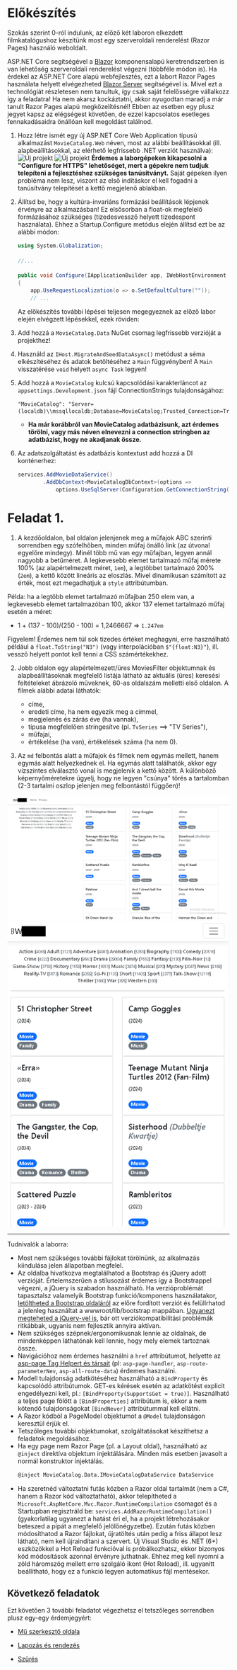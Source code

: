 # Előkészítés

Szokás szerint 0-ról indulunk, az előző két laboron elkezdett filmkatalógushoz készítünk most egy szerveroldali renderelést (Razor Pages) használó weboldalt.

ASP.NET Core segítségével a [Blazor](https://docs.microsoft.com/en-us/aspnet/core/blazor/) komponensalapú keretrendszerben is van lehetőség szerveroldali renderelést végezni (többféle módon is). Ha érdekel az ASP.NET Core alapú webfejlesztés, ezt a labort Razor Pages használata helyett elvégezheted [Blazor Server](https://docs.microsoft.com/en-us/aspnet/core/blazor/hosting-models) segítségével is. Mivel ezt a technológiát részletesen nem tanultuk, így csak saját felelősségre vállalkozz így a feladatra! Ha nem akarsz kockáztatni, akkor nyugodtan maradj a már tanult Razor Pages alapú megközelítésnél! Ebben az esetben egy plusz jegyet kapsz az elégségest követően, de ezzel kapcsolatos esetleges fennakadásaidra önállóan kell megoldást találnod.

1. Hozz létre ismét egy új ASP.NET Core Web Application típusú alkalmazást `MovieCatalog.Web` néven, most az alábbi beállításokkal (ill. alapbeállításokkal, az elérhető legfrissebb .NET verziót használva):
  ![Új projekt](images/uj-projekt-1.png)
  ![Új projekt](images/uj-projekt-2.png)
  **Érdemes a laborgépeken kikapcsolni a "Configure for HTTPS" lehetőséget, mert a gépekre nem tudjuk telepíteni a fejlesztéshez szükséges tanúsítványt.** Saját gépeken ilyen probléma nem lesz, viszont az első indításkor el kell fogadni a tanúsítvány telepítését a kettő megjelenő ablakban.
1. Állítsd be, hogy a kultúra-invariáns formázási beállítások lépjenek érvényre az alkalmazásban! Ez elsősorban a float-ok megfelelő formázásához szükséges (tizedesvessző helyett tizedespont használata). Ehhez a Startup.Configure metódus elején állítsd ezt be az alábbi módon:
    ``` C#
    using System.Globalization;

    //...

    public void Configure(IApplicationBuilder app, IWebHostEnvironment env)
    {
        app.UseRequestLocalization(o => o.SetDefaultCulture(""));
        // ...
    ```
    
    Az előkészítés további lépései teljesen megegyeznek az előző labor elején elvégzett lépésekkel, ezek röviden:

1. Add hozzá a `MovieCatalog.Data` NuGet csomag legfrissebb verzióját a projekthez!
1. Használd az `IHost.MigrateAndSeedDataAsync()` metódust a séma elkészítéséhez és adatok betöltéséhez a `Main` függvényben! A `Main` visszatérése `void` helyett `async Task` legyen!
1. Add hozzá a `MovieCatalog` kulcsú kapcsolódási karakterláncot az `appsettings.Development.json` fájl ConnectionStrings tulajdonságához:
    ``` 
    "MovieCatalog": "Server=(localdb)\\mssqllocaldb;Database=MovieCatalog;Trusted_Connection=True;MultipleActiveResultSets=true"
    ```
    - **Ha már korábbról van MovieCatalog adatbázisunk, azt érdemes törölni, vagy más néven elnevezni a connection stringben az adatbázist, hogy ne akadjanak össze.**
1. Az adatszolgáltatást és adatbázis kontextust add hozzá a DI konténerhez:
    ``` C#
    services.AddMovieDataService()
            .AddDbContext<MovieCatalogDbContext>(options =>
                options.UseSqlServer(Configuration.GetConnectionString("MovieCatalog")));
    ```

# Feladat 1.

1. A kezdőoldalon, bal oldalon jelenjenek meg a műfajok ABC szerinti sorrendben egy szófelhőben, minden műfaj önálló link (az útvonal egyelőre mindegy). Minél több mű van egy műfajban, legyen annál nagyobb a betűméret. A legkevesebb elemet tartalmazó műfaj mérete 100% (az alapértelmezett méret, `1em`), a legtöbbet tartalmazó 200% (`2em`), a kettő között lineáris az eloszlás. Mivel dinamikusan számított az érték, most ezt megadhatjuk a `style` attribútumban.

Példa: ha a legtöbb elemet tartalmazó műfajban 250 elem van, a legkevesebb elemet tartalmazóban 100, akkor 137 elemet tartalmazó műfaj esetén a méret:

- 1 + (137 - 100)/(250 - 100) = 1,2466667 => `1.247em`

Figyelem! Érdemes nem túl sok tizedes értéket meghagyni, erre használható például a `float.ToString("N3")` (vagy interpolációban `$"{float:N3}"`), ill. vessző helyett pontot kell tenni a CSS számértékekhez.

2. Jobb oldalon egy alapértelmezett/üres MoviesFilter objektumnak és alapbeállításoknak megfelelő listája látható az aktuális (üres) keresési feltételeket ábrázoló műveknek, 60-as oldalszám melletti első oldalon. A filmek alábbi adatai láthatók:
    - címe, 
    - eredeti címe, ha nem egyezik meg a címmel,
    - megjelenés és zárás éve (ha vannak),
    - típusa megfelelően stringesítve (pl. `TvSeries` ==> "TV Series"),
    - műfajai,
    - értékelése (ha van), értékelések száma (ha nem 0).

3. Az `md` felbontás alatt a műfajok és filmek nem egymás mellett, hanem egymás alatt helyezkednek el. Ha egymás alatt találhatók, akkor egy vízszintes elválasztó vonal is megjelenik a kettő között. A különböző képernyőméretekre ügyelj, hogy ne legyen "csúnya" törés a tartalomban (2-3 tartalmi oszlop jelenjen meg felbontástól függően)!

![Feladat 1.](images/feladat-1.png)
![Feladat 1.](images/feladat-1b.png)

<hr/>

Tudnivalók a laborra:
- Most nem szükséges további fájlokat törölnünk, az alkalmazás kiindulása jelen állapotban megfelel.
- Az oldalba hivatkozva megtalálhatod a Bootstrap és jQuery adott verzióját. Értelemszerűen a stílusozást érdemes így a Bootstrappel végezni, a jQuery is szabadon használható. Ha verzióproblémát tapasztalsz valamelyik Bootstrap funkció/komponens használatakor, [letöltheted a Bootstrap oldaláról](https://getbootstrap.com/) az előre fordított verziót és felülírhatod a jelenleg használtat a wwwroot/lib/bootstrap mappában. [Ugyanezt megteheted a jQuery-vel is](https://jquery.com/download/), bár ott verziókompatibilitási problémák ritkábbak, ugyanis nem fejlesztik annyira aktívan.
- Nem szükséges szépnek/ergonomikusnak lennie az oldalnak, de mindenképpen láthatónak kell lennie, hogy mely elemek tartoznak össze.
- Navigációhoz nem érdemes használni a `href` attribútumot, helyette az [asp-page Tag Helpert és társait](https://docs.microsoft.com/en-us/aspnet/core/mvc/views/tag-helpers/built-in/anchor-tag-helper) (pl: `asp-page-handler`, `asp-route-parameterNev`, `asp-all-route-data`) érdemes használni.
- Modell tulajdonság adatkötéséhez használható a `BindProperty` és kapcsolódó attribútumok. GET-es kérések esetén az adatkötést explicit engedélyezni kell, pl.: `[BindProperty(SupportsGet = true)]`. Használható a teljes page fölött a `[BindProperties]` attribútum is, ekkor a nem kötendő tulajdonságokat `[BindNever]` attribútummal kell ellátni.
- A Razor kódból a PageModel objektumot a `@Model` tulajdonságon keresztül érjük el.
- Tetszőleges további objektumokat, szolgáltatásokat készíthetsz a feladatok megoldásához.
- Ha egy page nem Razor Page (pl. a Layout oldal), használható az `@inject` direktíva objektum injektálására. Minden más esetben javasolt a normál konstruktor injektálás.
    ``` HTML
    @inject MovieCatalog.Data.IMovieCatalogDataService DataService
    ```
- Ha szeretnéd változtatni futás közben a Razor oldal tartalmát (nem a C#, hanem a Razor kód változtatható), akkor telepítheted a `Microsoft.AspNetCore.Mvc.Razor.RuntimeCompilation` csomagot és a Startupban regisztráld be: `services.AddRazorRuntimeCompilation()` (gyakorlatilag ugyanezt a hatást éri el, ha a projekt létrehozásakor beteszed a pipát a megfelelő jelölőnégyzetbe). Ezután futás közben módosíthatod a Razor fájlokat, újratöltés után pedig a friss állapot lesz látható, nem kell újraindítani a szervert. Új Visual Studio és .NET (6+) eszközökkel a Hot Reload funkcióval is próbálkozhatsz, ekkor bizonyos kód módosítások azonnal érvényre juthatnak. Ehhez meg kell nyomni a zöld háromszög mellett erre szolgáló ikont (Hot Reload), ill. ugyanitt beállítható, hogy ez a funkció legyen automatikus fájl mentésekor.

## Következő feladatok

Ezt követően 3 további feladatot végezhetsz el tetszőleges sorrendben plusz egy-egy érdemjegyért:

- [Mű szerkesztő oldala](Feladat-2.md)

- [Lapozás és rendezés](Feladat-3.md)

- [Szűrés](Feladat-4.md)
